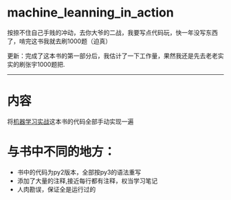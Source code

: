 ﻿# machine\_leanning\_in\_action


按捺不住自己手贱的冲动，去你大爷的二战，我要写点代码玩，快一年没写东西了，啃完这书我就去刷1000题（迫真）


更新：完成了这本书的第一部分后，我估计了一下工作量，果然我还是先去老老实实的刷张宇1000题把.


---

# 内容
将[机器学习实战](http://www.ituring.com.cn/book/1021)这本书的代码全部手动实现一遍

# 与书中不同的地方：
- 书中的代码为py2版本，全部按py3的语法重写
- 添加了大量的注释,接近每行都有注释，权当学习笔记
- 人肉勘误，保证全是运行过的
